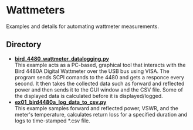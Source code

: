 # Wattmeters
 Examples and details for automating wattmeter measurements. 

 ## Directory

* **[bird_4480_wattmeter_datalogging.py](./bird_4480_wattmeter_datalogging.py)**  
This example acts as a PC-based, graphical tool that interacts with the Bird 4480A Digital Wattmeter over the USB bus using VISA. The program sends SCPI comands to the 4480 and gets a responce every second. It then takes the collected data such as forward and reflected power and then sends it to the GUI window and the CSV file. Some of the displayed data is calculated before it is displayed/logged.
* **[ex01_bird4480a_log_data_to_csv.py](./ex01_bird4480a_log_data_to_csv.py)**  
This example samples forward and reflected power, VSWR, and the meter's temperature, calculates return loss for a specified duration and logs to time-stamped *.csv file. 


